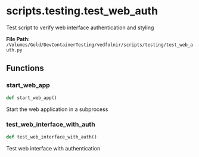 # scripts.testing.test_web_auth

Test script to verify web interface authentication and styling

**File Path:** `/Volumes/Gold/DevContainerTesting/vedfolnir/scripts/testing/test_web_auth.py`

## Functions

### start_web_app

```python
def start_web_app()
```

Start the web application in a subprocess

### test_web_interface_with_auth

```python
def test_web_interface_with_auth()
```

Test web interface with authentication

